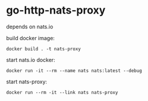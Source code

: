 # go-http-nats-proxy

depends on nats.io


build docker image:
```
docker build . -t nats-proxy
```


start nats.io docker:

```
docker run -it --rm --name nats nats:latest --debug
```

start nats-proxy:

```
docker run --rm -it --link nats nats-proxy
```
